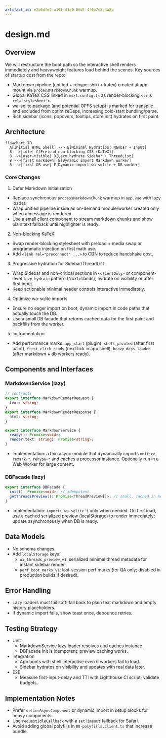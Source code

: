 ```yaml
---
artifact_id: e2b6dfe2-a19f-41a9-86df-4f0b7c3c4a8b
---
```


# design.md

## Overview

We will restructure the boot path so the interactive shell renders immediately and heavyweight features load behind the scenes. Key sources of startup cost from the repo:

- Markdown pipeline (unified + rehype-shiki + katex) created at app mount via `processMarkdownChunk` warmup.
- Global KaTeX CSS linked in `nuxt.config.ts` as render-blocking `<link rel="stylesheet">`.
- wa-sqlite package (and potential OPFS setup) is marked for transpile and excluded from optimizeDeps, increasing cold-start bundling/parse.
- Rich sidebar (icons, popovers, tooltips, store init) hydrates on first paint.

## Architecture

```mermaid
flowchart TD
  A[Initial HTML Shell] --> B[Minimal Hydration: Navbar + Input]
  B -->|idle| C[Preload non-blocking CSS (KaTeX)]
  B -->|user-visible| D[Lazy hydrate Sidebar + ThreadList]
  B -->|first markdown| E[Dynamic import Markdown worker]
  B -->|first DB use| F[Dynamic import wa-sqlite + DB worker]
```

### Core Changes

1. Defer Markdown initialization

- Replace synchronous `processMarkdownChunk` warmup in `app.vue` with lazy loader.
- Wrap unified pipeline inside an on-demand module/worker created only when a message is rendered.
- Use a small client component to stream markdown chunks and show plain text fallback until highlighter is ready.

2. Non-blocking KaTeX

- Swap render-blocking stylesheet with preload + media swap or programmatic injection on first math use.
- Add `<link rel="preconnect" ...>` to CDN to reduce handshake cost.

3. Progressive hydration for Sidebar/ThreadList

- Wrap Sidebar and non-critical sections in `<ClientOnly>` or component-level `lazy-hydrate` pattern (Nuxt islands), hydrate on visibility or after first input.
- Keep actionable minimal header controls interactive immediately.

4. Optimize wa-sqlite imports

- Ensure no eager import on boot; dynamic import in code paths that actually touch the DB.
- Use a small DB facade that returns cached data for the first paint and backfills from the worker.

5. Instrumentation

- Add performance marks: `app_start` (plugin), `shell_painted` (after first paint), `first_click_ready` (nextTick in app shell), `heavy_deps_loaded` (after markdown + db workers ready).

## Components and Interfaces

### MarkdownService (lazy)

```ts
// contracts
export interface MarkdownRenderRequest {
  text: string;
}
export interface MarkdownRenderResponse {
  html: string;
}

export interface MarkdownService {
  ready(): Promise<void>;
  render(text: string): Promise<string>;
}
```

- Implementation: a thin async module that dynamically imports `unified`, `remark-*`, `rehype-*` and caches a processor instance. Optionally run in a Web Worker for large content.

### DBFacade (lazy)

```ts
export interface DBFacade {
  init(): Promise<void>; // idempotent
  getThreadsPreview(): Promise<ThreadPreview[]>; // small, cached in memory/localStorage
}
```

- Implementation: `import('wa-sqlite')` only when needed. On first load, use a cached serialized preview (localStorage) to render immediately; update asynchronously when DB is ready.

## Data Models

- No schema changes.
- Add `localStorage` keys:
  - `ui_threads_preview_v1`: serialized minimal thread metadata for instant sidebar render.
  - `perf_boot_marks_v1`: last-session perf marks (for QA only; disabled in production builds if desired).

## Error Handling

- Lazy loaders must fail soft: fall back to plain text markdown and empty history placeholders.
- If dynamic import fails, show toast once, debounce retries.

## Testing Strategy

- Unit
  - MarkdownService lazy loader resolves and caches instance.
  - DBFacade init is idempotent; preview caching works.
- Integration
  - App boots with shell interactive even if workers fail to load.
  - Sidebar hydrates on visibility and updates with real data later.
- E2E
  - Measure first-input-delay and TTI with Lighthouse CI script; validate budgets.

## Implementation Notes

- Prefer `defineAsyncComponent` or dynamic import in setup blocks for heavy components.
- Use `requestIdleCallback` with a `setTimeout` fallback for Safari.
- Avoid adding global polyfills in `00-polyfills.client.ts` that increase bundle.

